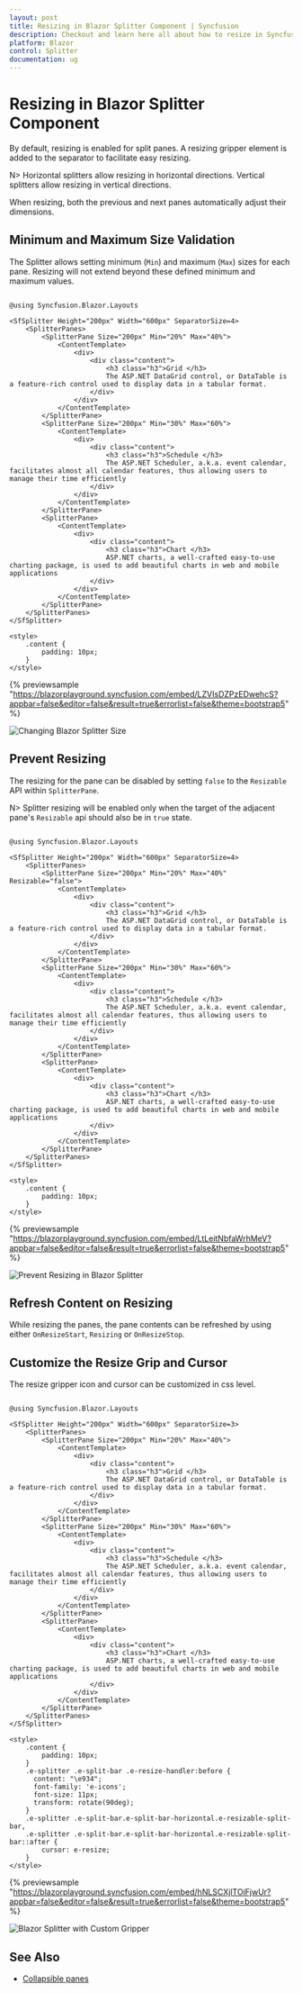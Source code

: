 ```yaml
---
layout: post
title: Resizing in Blazor Splitter Component | Syncfusion
description: Checkout and learn here all about how to resize in Syncfusion Blazor Splitter component and much more details.
platform: Blazor
control: Splitter
documentation: ug
---
```


# Resizing in Blazor Splitter Component

By default, resizing is enabled for split panes. A resizing gripper element is added to the separator to facilitate easy resizing.

N> Horizontal splitters allow resizing in horizontal directions. Vertical splitters allow resizing in vertical directions.

When resizing, both the previous and next panes automatically adjust their dimensions.

## Minimum and Maximum Size Validation

The Splitter allows setting minimum (`Min`) and maximum (`Max`) sizes for each pane. Resizing will not extend beyond these defined minimum and maximum values.

```cshtml

@using Syncfusion.Blazor.Layouts

<SfSplitter Height="200px" Width="600px" SeparatorSize=4>
    <SplitterPanes>
        <SplitterPane Size="200px" Min="20%" Max="40%">
            <ContentTemplate>
                <div>
                    <div class="content">
                        <h3 class="h3">Grid </h3>
                        The ASP.NET DataGrid control, or DataTable is a feature-rich control used to display data in a tabular format.
                    </div>
                </div>
            </ContentTemplate>
        </SplitterPane>
        <SplitterPane Size="200px" Min="30%" Max="60%">
            <ContentTemplate>
                <div>
                    <div class="content">
                        <h3 class="h3">Schedule </h3>
                        The ASP.NET Scheduler, a.k.a. event calendar, facilitates almost all calendar features, thus allowing users to manage their time efficiently
                    </div>
                </div>
            </ContentTemplate>
        </SplitterPane>
        <SplitterPane>
            <ContentTemplate>
                <div>
                    <div class="content">
                        <h3 class="h3">Chart </h3>
                        ASP.NET charts, a well-crafted easy-to-use charting package, is used to add beautiful charts in web and mobile applications
                    </div>
                </div>
            </ContentTemplate>
        </SplitterPane>
    </SplitterPanes>
</SfSplitter>

<style>
    .content {
        padding: 10px;
    }
</style>

```

{% previewsample "https://blazorplayground.syncfusion.com/embed/LZVIsDZPzEDwehcS?appbar=false&editor=false&result=true&errorlist=false&theme=bootstrap5" %}

![Changing Blazor Splitter Size](./images/blazor-splitter-size.png)

## Prevent Resizing

The resizing for the pane can be disabled by setting `false` to the `Resizable` API within `SplitterPane`.

N> Splitter resizing will be enabled only when the target of the adjacent pane's `Resizable` api should also be in `true` state.

```cshtml

@using Syncfusion.Blazor.Layouts

<SfSplitter Height="200px" Width="600px" SeparatorSize=4>
    <SplitterPanes>
        <SplitterPane Size="200px" Min="20%" Max="40%" Resizable="false">
            <ContentTemplate>
                <div>
                    <div class="content">
                        <h3 class="h3">Grid </h3>
                        The ASP.NET DataGrid control, or DataTable is a feature-rich control used to display data in a tabular format.
                    </div>
                </div>
            </ContentTemplate>
        </SplitterPane>
        <SplitterPane Size="200px" Min="30%" Max="60%">
            <ContentTemplate>
                <div>
                    <div class="content">
                        <h3 class="h3">Schedule </h3>
                        The ASP.NET Scheduler, a.k.a. event calendar, facilitates almost all calendar features, thus allowing users to manage their time efficiently
                    </div>
                </div>
            </ContentTemplate>
        </SplitterPane>
        <SplitterPane>
            <ContentTemplate>
                <div>
                    <div class="content">
                        <h3 class="h3">Chart </h3>
                        ASP.NET charts, a well-crafted easy-to-use charting package, is used to add beautiful charts in web and mobile applications
                    </div>
                </div>
            </ContentTemplate>
        </SplitterPane>
    </SplitterPanes>
</SfSplitter>

<style>
    .content {
        padding: 10px;
    }
</style>

```

{% previewsample "https://blazorplayground.syncfusion.com/embed/LtLeitNbfaWrhMeV?appbar=false&editor=false&result=true&errorlist=false&theme=bootstrap5" %}

![Prevent Resizing in Blazor Splitter](./images/blazor-splitter-prevent-resizing.png)

## Refresh Content on Resizing

While resizing the panes, the pane contents can be refreshed by using either `OnResizeStart`, `Resizing` or `OnResizeStop`.

## Customize the Resize Grip and Cursor

The resize gripper icon and cursor can be customized in css level.

```cshtml

@using Syncfusion.Blazor.Layouts

<SfSplitter Height="200px" Width="600px" SeparatorSize=3>
    <SplitterPanes>
        <SplitterPane Size="200px" Min="20%" Max="40%">
            <ContentTemplate>
                <div>
                    <div class="content">
                        <h3 class="h3">Grid </h3>
                        The ASP.NET DataGrid control, or DataTable is a feature-rich control used to display data in a tabular format.
                    </div>
                </div>
            </ContentTemplate>
        </SplitterPane>
        <SplitterPane Size="200px" Min="30%" Max="60%">
            <ContentTemplate>
                <div>
                    <div class="content">
                        <h3 class="h3">Schedule </h3>
                        The ASP.NET Scheduler, a.k.a. event calendar, facilitates almost all calendar features, thus allowing users to manage their time efficiently
                    </div>
                </div>
            </ContentTemplate>
        </SplitterPane>
        <SplitterPane>
            <ContentTemplate>
                <div>
                    <div class="content">
                        <h3 class="h3">Chart </h3>
                        ASP.NET charts, a well-crafted easy-to-use charting package, is used to add beautiful charts in web and mobile applications
                    </div>
                </div>
            </ContentTemplate>
        </SplitterPane>
    </SplitterPanes>
</SfSplitter>

<style>
    .content {
        padding: 10px;
    }
    .e-splitter .e-split-bar .e-resize-handler:before {
      content: "\e934";
      font-family: 'e-icons';
      font-size: 11px;
      transform: rotate(90deg);
    }
    .e-splitter .e-split-bar.e-split-bar-horizontal.e-resizable-split-bar,
    .e-splitter .e-split-bar.e-split-bar-horizontal.e-resizable-split-bar::after {
        cursor: e-resize;
    }
</style>

```

{% previewsample "https://blazorplayground.syncfusion.com/embed/hNLSCXjlTOiFjwUr?appbar=false&editor=false&result=true&errorlist=false&theme=bootstrap5" %}

![Blazor Splitter with Custom Gripper](./images/rotate-grip.png)

## See Also

* [Collapsible panes](./expand-and-collapse)
